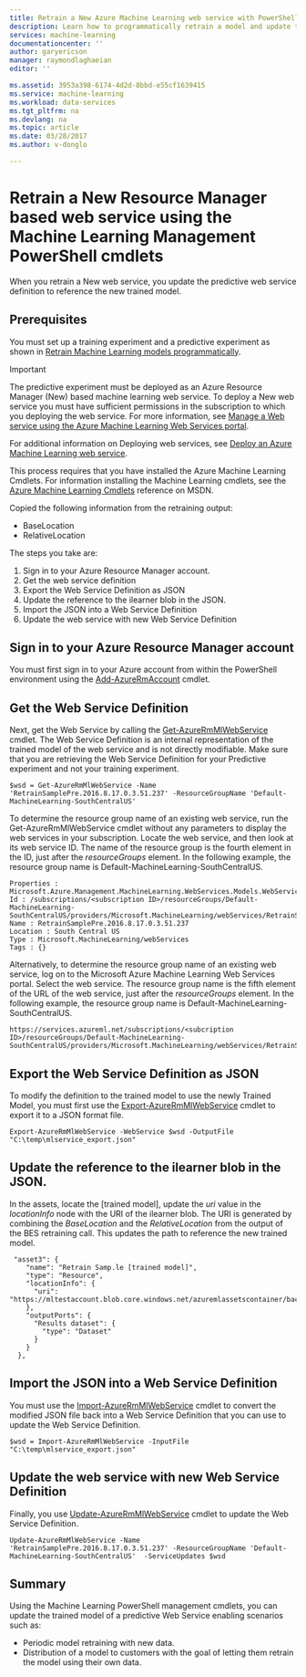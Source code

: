 ```yaml
---
title: Retrain a New Azure Machine Learning web service with PowerShell | Microsoft Docs
description: Learn how to programmatically retrain a model and update the web service to use the newly trained model in Azure Machine Learning using the Machine Learning Management PowerShell cmdlets.
services: machine-learning
documentationcenter: ''
author: garyericson
manager: raymondlaghaeian
editor: ''

ms.assetid: 3953a398-6174-4d2d-8bbd-e55cf1639415
ms.service: machine-learning
ms.workload: data-services
ms.tgt_pltfrm: na
ms.devlang: na
ms.topic: article
ms.date: 03/28/2017
ms.author: v-donglo

---
```

# Retrain a New Resource Manager based web service using the Machine Learning Management PowerShell cmdlets
When you retrain a New web service, you update the predictive web service definition to reference the new trained model.  

## Prerequisites
You must set up a training experiment and a predictive experiment as shown in [Retrain Machine Learning models programmatically](retrain-models-programmatically.md). 

> [!IMPORTANT]
> The predictive experiment must be deployed as an Azure Resource Manager (New) based machine learning web service. 
> To deploy a New web service you must have sufficient permissions in the subscription to which you deploying the web service. For more information, see [Manage a Web service using the Azure Machine Learning Web Services portal](manage-new-webservice.md). 

For additional information on Deploying web services, see [Deploy an Azure Machine Learning web service](publish-a-machine-learning-web-service.md).

This process requires that you have installed the Azure Machine Learning Cmdlets. For information installing the Machine Learning cmdlets, see the [Azure Machine Learning Cmdlets](https://msdn.microsoft.com/library/azure/mt767952.aspx) reference on MSDN.

Copied the following information from the retraining output:

* BaseLocation
* RelativeLocation

The steps you take are:

1. Sign in to your Azure Resource Manager account.
2. Get the web service definition
3. Export the Web Service Definition as JSON
4. Update the reference to the ilearner blob in the JSON.
5. Import the JSON into a Web Service Definition
6. Update the web service with new Web Service Definition

## Sign in to your Azure Resource Manager account
You must first sign in to your Azure account from within the PowerShell environment using the [Add-AzureRmAccount](https://msdn.microsoft.com/library/mt619267.aspx) cmdlet.

## Get the Web Service Definition
Next, get the Web Service by calling the [Get-AzureRmMlWebService](https://msdn.microsoft.com/library/mt619267.aspx) cmdlet. The Web Service Definition is an internal representation of the trained model of the web service and is not directly modifiable. Make sure that you are retrieving the Web Service Definition for your Predictive experiment and not your training experiment.

    $wsd = Get-AzureRmMlWebService -Name 'RetrainSamplePre.2016.8.17.0.3.51.237' -ResourceGroupName 'Default-MachineLearning-SouthCentralUS'

To determine the resource group name of an existing web service, run the Get-AzureRmMlWebService cmdlet without any parameters to display the web services in your subscription. Locate the web service, and then look at its web service ID. The name of the resource group is the fourth element in the ID, just after the *resourceGroups* element. In the following example, the resource group name is Default-MachineLearning-SouthCentralUS.

    Properties : Microsoft.Azure.Management.MachineLearning.WebServices.Models.WebServicePropertiesForGraph
    Id : /subscriptions/<subscription ID>/resourceGroups/Default-MachineLearning-SouthCentralUS/providers/Microsoft.MachineLearning/webServices/RetrainSamplePre.2016.8.17.0.3.51.237
    Name : RetrainSamplePre.2016.8.17.0.3.51.237
    Location : South Central US
    Type : Microsoft.MachineLearning/webServices
    Tags : {}

Alternatively, to determine the resource group name of an existing web service, log on to the Microsoft Azure Machine Learning Web Services portal. Select the web service. The resource group name is the fifth element of the URL of the web service, just after the *resourceGroups* element. In the following example, the resource group name is Default-MachineLearning-SouthCentralUS.

    https://services.azureml.net/subscriptions/<subcription ID>/resourceGroups/Default-MachineLearning-SouthCentralUS/providers/Microsoft.MachineLearning/webServices/RetrainSamplePre.2016.8.17.0.3.51.237


## Export the Web Service Definition as JSON
To modify the definition to the trained model to use the newly Trained Model, you must first use the [Export-AzureRmMlWebService](https://msdn.microsoft.com/library/azure/mt767935.aspx) cmdlet to export it to a JSON format file.

    Export-AzureRmMlWebService -WebService $wsd -OutputFile "C:\temp\mlservice_export.json"

## Update the reference to the ilearner blob in the JSON.
In the assets, locate the [trained model], update the *uri* value in the *locationInfo* node with the URI of the ilearner blob. The URI is generated by combining the *BaseLocation* and the *RelativeLocation* from the output of the BES retraining call. This updates the path to reference the new trained model.

     "asset3": {
        "name": "Retrain Samp.le [trained model]",
        "type": "Resource",
        "locationInfo": {
          "uri": "https://mltestaccount.blob.core.windows.net/azuremlassetscontainer/baca7bca650f46218633552c0bcbba0e.ilearner"
        },
        "outputPorts": {
          "Results dataset": {
            "type": "Dataset"
          }
        }
      },

## Import the JSON into a Web Service Definition
You must use the [Import-AzureRmMlWebService](https://msdn.microsoft.com/library/azure/mt767925.aspx) cmdlet to convert the modified JSON file back into a Web Service Definition that you can use to update the Web Service Definition.

    $wsd = Import-AzureRmMlWebService -InputFile "C:\temp\mlservice_export.json"


## Update the web service with new Web Service Definition
Finally, you use [Update-AzureRmMlWebService](https://msdn.microsoft.com/library/azure/mt767922.aspx) cmdlet to update the Web Service Definition.

    Update-AzureRmMlWebService -Name 'RetrainSamplePre.2016.8.17.0.3.51.237' -ResourceGroupName 'Default-MachineLearning-SouthCentralUS'  -ServiceUpdates $wsd

## Summary
Using the Machine Learning PowerShell management cmdlets, you can update the trained model of a predictive Web Service enabling scenarios such as:

* Periodic model retraining with new data.
* Distribution of a model to customers with the goal of letting them retrain the model using their own data.

